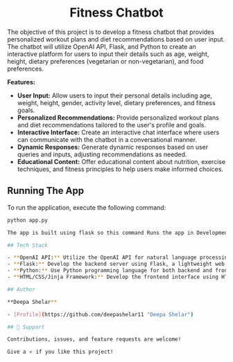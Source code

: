 <h1 align="center">Fitness Chatbot</h1>

<p align="left">The objective of this project is to develop a fitness chatbot that provides personalized workout plans and diet recommendations based on user input. The chatbot will utilize OpenAI API, Flask, and Python to create an interactive platform for users to input their details such as age, weight, height, dietary preferences (vegetarian or non-vegetarian), and food preferences.</p>

**Features:**

- **User Input:** Allow users to input their personal details including age, weight, height, gender, activity level, dietary preferences, and fitness goals.
- **Personalized Recommendations:** Provide personalized workout plans and diet recommendations tailored to the user's profile and goals.
- **Interactive Interface:** Create an interactive chat interface where users can communicate with the chatbot in a conversational manner.
- **Dynamic Responses:** Generate dynamic responses based on user queries and inputs, adjusting recommendations as needed.
- **Educational Content:** Offer educational content about nutrition, exercise techniques, and fitness principles to help users make informed choices.

## Running The App

To run the application, execute the following command:

```bash
python app.py

The app is built using flask so this command Runs the app in Development mode. It will run on a local server [http://localhost:5000](http://localhost:5000) you can view it in the browser. The page will reload if you make edits.

## Tech Stack

- **OpenAI API:** Utilize the OpenAI API for natural language processing and conversational capabilities.
- **Flask:** Develop the backend server using Flask, a lightweight web framework for Python.
- **Python:** Use Python programming language for both backend and frontend development.
- **HTML/CSS/Jinja Framework:** Develop the frontend interface using HTML, CSS, and Jinja Framework to create a user-friendly chat interface.

## Author

**Deepa Shelar**

- [Profile](https://github.com/deepashelar11 "Deepa Shelar")

## 🤝 Support

Contributions, issues, and feature requests are welcome!

Give a ⭐️ if you like this project!
